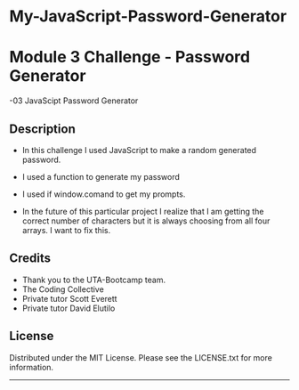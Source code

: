 # My-JavaScript-Password-Generator


# Module 3 Challenge - Password Generator
-03 JavaScipt Password Generator

## Description
- In this challenge I used JavaScript to make a random generated password.
- I used a function to generate my password
- I used if window.comand to get my prompts.

- In the future of this particular project I realize that I am getting the correct number of characters
but it is always choosing from all four arrays.  I want to fix this.


## Credits
- Thank you to the UTA-Bootcamp team.
- The Coding Collective
- Private tutor Scott Everett
- Private tutor David Elutilo

## License

Distributed under the MIT License. Please see the LICENSE.txt for more information.

---
